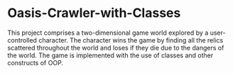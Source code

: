# Oasis-Crawler-with-Classes
This project comprises a two-dimensional game world explored by a user-controlled character. The character wins the game by finding all the relics scattered throughout the world and loses if they die due to the dangers of the world. The game is implemented with the use of classes and other constructs of OOP.
